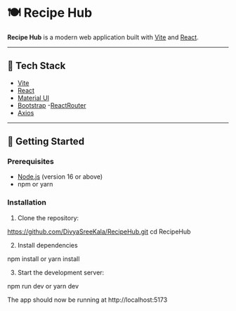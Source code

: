 
# 🍽️ Recipe Hub

**Recipe Hub** is a modern web application built with [Vite](https://vitejs.dev/) and [React](https://reactjs.org/).

---

## 🔧 Tech Stack

- [Vite](https://vitejs.dev/)
- [React](https://reactjs.org/)
- [Material UI](https://mui.com/)
- [Bootstrap](https://getbootstrap.com/)
-[ReactRouter](https://reactrouter.co)
- [Axios](https://axios-http.com/)

---

## 🚀 Getting Started

### Prerequisites

- [Node.js](https://nodejs.org/) (version 16 or above)
- npm or yarn

### Installation

1. Clone the repository:
   
https://github.com/DivyaSreeKala/RecipeHub.git
cd RecipeHub

2. Install dependencies
   
npm install
 or
yarn install

3. Start the development server:

npm run dev
 or
yarn dev

The app should now be running at http://localhost:5173
